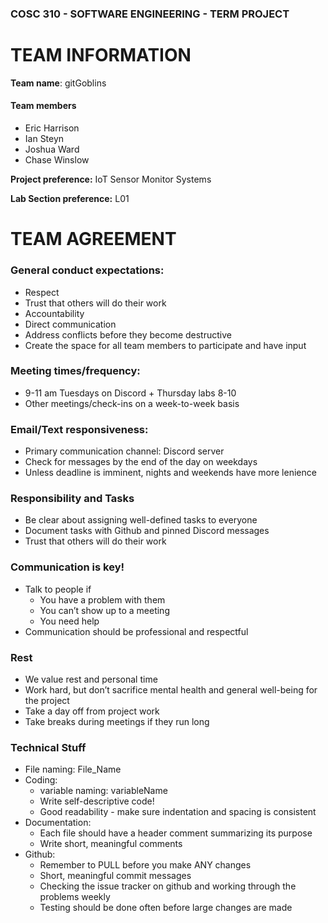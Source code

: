 ### COSC 310 - SOFTWARE ENGINEERING - TERM PROJECT

# TEAM INFORMATION 

**Team name**: gitGoblins

#### Team members
- Eric Harrison
- Ian Steyn
- Joshua Ward
- Chase Winslow

**Project preference:** IoT Sensor Monitor Systems

**Lab Section preference:** L01

# TEAM AGREEMENT

### General conduct expectations:
* Respect
* Trust that others will do their work
* Accountability
* Direct communication
* Address conflicts before they become destructive
* Create the space for all team members to participate and have input

### Meeting times/frequency:
* 9-11 am Tuesdays on Discord + Thursday labs 8-10
* Other meetings/check-ins on a week-to-week basis

### Email/Text responsiveness:
* Primary communication channel: Discord server
* Check for messages by the end of the day on weekdays
* Unless deadline is imminent, nights and weekends have more lenience

### Responsibility and Tasks
* Be clear about assigning well-defined tasks to everyone
* Document tasks with Github and pinned Discord messages
* Trust that others will do their work

### Communication is key!
* Talk to people if
    * You have a problem with them
    * You can’t show up to a meeting
    * You need help
* Communication should be professional and respectful

### Rest
* We value rest and personal time
* Work hard, but don’t sacrifice mental health and general well-being for the project
* Take a day off from project work
* Take breaks during meetings if they run long

### Technical Stuff
* File naming: File_Name
* Coding:
    * variable naming: variableName
    * Write self-descriptive code!
    * Good readability - make sure indentation and spacing is consistent
* Documentation:
    * Each file should have a header comment summarizing its purpose
    * Write short, meaningful comments
* Github:
    * Remember to PULL before you make ANY changes
    * Short, meaningful commit messages
    * Checking the issue tracker on github and working through the problems weekly
    * Testing should be done often before large changes are made